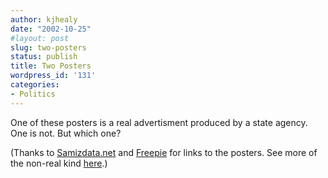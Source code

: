 ```yaml
---
author: kjhealy
date: "2002-10-25"
#layout: post
slug: two-posters
status: publish
title: Two Posters
wordpress_id: '131'
categories:
- Politics
---
```


One of these posters is a real advertisment produced by a state agency. One is not. But which one?



(Thanks to [Samizdata.net](http://www.samizdata.net/blog/archives/002285.html#002285 "Samizdata.net - Big Brother is watching: Not in 1984 but in 2002") and [Freepie](http://www.freepie.org/2002_10_01_freepie_archive.html#83219903) for links to the posters. See more of the non-real kind [here](http://homepage.mac.com/leperous/PhotoAlbum1.html).)
